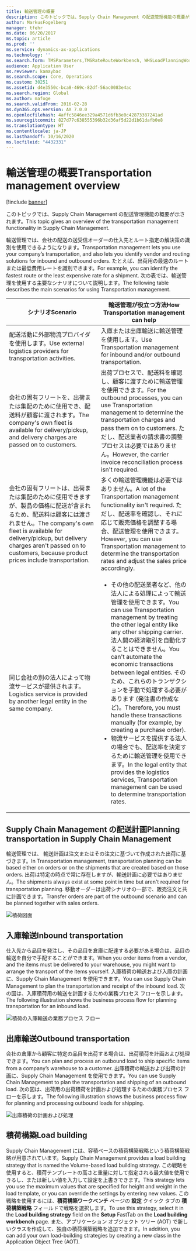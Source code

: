 ```yaml
---
title: 輸送管理の概要
description: このトピックでは、Supply Chain Management の配送管理機能の概要が示されます。
author: MarkusFogelberg
manager: tfehr
ms.date: 06/20/2017
ms.topic: article
ms.prod: ''
ms.service: dynamics-ax-applications
ms.technology: ''
ms.search.form: TMSParameters,TMSRateRouteWorkbench, WHSLoadPlanningWorkbench, TMSLoadBuildTemplateApply, WHSLoadTemplate, TMSTransportationStatus, TMSLoadSeal, TMSLoadBuildProposal, TMSLoadBuildWorkbench, TMSLoadBuildStrategy, TMSLoadBuildStrategyAttributeValue
audience: Application User
ms.reviewer: kamaybac
ms.search.scope: Core, Operations
ms.custom: 30251
ms.assetid: d4e3550c-bca8-469c-82df-56ac0083e4ac
ms.search.region: Global
ms.author: mafoge
ms.search.validFrom: 2016-02-28
ms.dyn365.ops.version: AX 7.0.0
ms.openlocfilehash: 4affc5846ee329a4571d6fb3e0c42873387241ad
ms.sourcegitcommit: 827d77c638555396b32d36af5d22d1b61dafb0e8
ms.translationtype: HT
ms.contentlocale: ja-JP
ms.lasthandoff: 10/16/2020
ms.locfileid: "4432331"
---
```

# <a name="transportation-management-overview"></a><span data-ttu-id="aca49-103">輸送管理の概要</span><span class="sxs-lookup"><span data-stu-id="aca49-103">Transportation management overview</span></span>

[!include [banner](../includes/banner.md)]

<span data-ttu-id="aca49-104">このトピックでは、Supply Chain Management の配送管理機能の概要が示されます。</span><span class="sxs-lookup"><span data-stu-id="aca49-104">This topic gives an overview of the transportation management functionality in Supply Chain Management.</span></span>

<span data-ttu-id="aca49-105">輸送管理では、会社の配送の送受信オーダーの仕入先とルート指定の解決策の識別を使用できるようになります。</span><span class="sxs-lookup"><span data-stu-id="aca49-105">Transportation management lets you use your company’s transportation, and also lets you identify vendor and routing solutions for inbound and outbound orders.</span></span> <span data-ttu-id="aca49-106">たとえば、出荷用の最速のルートまたは最低費用レートを識別できます。</span><span class="sxs-lookup"><span data-stu-id="aca49-106">For example, you can identify the fastest route or the least expensive rate for a shipment.</span></span> <span data-ttu-id="aca49-107">次の表では、輸送管理を使用する主要なシナリオについて説明します。</span><span class="sxs-lookup"><span data-stu-id="aca49-107">The following table describes the main scenarios for using Transportation management.</span></span>

<table>
<colgroup>
<col width="50%" />
<col width="50%" />
</colgroup>
<thead>
<tr class="header">
<th><span data-ttu-id="aca49-108">シナリオ</span><span class="sxs-lookup"><span data-stu-id="aca49-108">Scenario</span></span></th>
<th><span data-ttu-id="aca49-109">輸送管理が役立つ方法</span><span class="sxs-lookup"><span data-stu-id="aca49-109">How Transportation management can help</span></span></th>
</tr>
</thead>
<tbody>
<tr class="odd">
<td><span data-ttu-id="aca49-110">配送活動に外部物流プロバイダを使用します。</span><span class="sxs-lookup"><span data-stu-id="aca49-110">Use external logistics providers for transportation activities.</span></span></td>
<td><span data-ttu-id="aca49-111">入庫または出庫輸送に輸送管理を使用します。</span><span class="sxs-lookup"><span data-stu-id="aca49-111">Use Transportation management for inbound and/or outbound transportation.</span></span></td>
</tr>
<tr class="even">
<td><span data-ttu-id="aca49-112">会社の固有フリートを、出荷または集配のために使用でき、配送料が顧客に渡されます。</span><span class="sxs-lookup"><span data-stu-id="aca49-112">The company&#39;s own fleet is available for delivery/pickup, and delivery charges are passed on to customers.</span></span></td>
<td><span data-ttu-id="aca49-113">出荷プロセスで、配送料を確認し、顧客に渡すために輸送管理を使用できます。</span><span class="sxs-lookup"><span data-stu-id="aca49-113">For the outbound processes, you can use Transportation management to determine the transportation charges and pass them on to customers.</span></span> <span data-ttu-id="aca49-114">ただし、配送業者の請求書の調整プロセスは必要ではありません。</span><span class="sxs-lookup"><span data-stu-id="aca49-114">However, the carrier invoice reconciliation process isn&#39;t required.</span></span></td>
</tr>
<tr class="odd">
<td><span data-ttu-id="aca49-115">会社の固有フリートは、出荷または集配のために使用できますが、製品の価格に配送が含まれるため、配送料は顧客には渡されません。</span><span class="sxs-lookup"><span data-stu-id="aca49-115">The company&#39;s own fleet is available for delivery/pickup, but delivery charges aren&#39;t passed on to customers, because product prices include transportation.</span></span></td>
<td><span data-ttu-id="aca49-116">多くの輸送管理機能は必要ではありません。</span><span class="sxs-lookup"><span data-stu-id="aca49-116">A lot of the Transportation management functionality isn&#39;t required.</span></span> <span data-ttu-id="aca49-117">ただし、配送率を確認し、それに応じて販売価格を調整する場合、配送管理を使用できます。</span><span class="sxs-lookup"><span data-stu-id="aca49-117">However, you can use Transportation management to determine the transportation rates and adjust the sales price accordingly.</span></span></td>
</tr>
<tr class="even">
<td><span data-ttu-id="aca49-118">同じ会社の別の法人によって物流サービスが提供されます。</span><span class="sxs-lookup"><span data-stu-id="aca49-118">Logistics service is provided by another legal entity in the same company.</span></span></td>
<td><ul>
<li><span data-ttu-id="aca49-119">その他の配送業者など、他の法人による処理によって輸送管理を使用できます。</span><span class="sxs-lookup"><span data-stu-id="aca49-119">You can use Transportation management by treating the other legal entity like any other shipping carrier.</span></span> <span data-ttu-id="aca49-120">法人間の経済取引を自動化することはできません。</span><span class="sxs-lookup"><span data-stu-id="aca49-120">You can&#39;t automate the economic transactions between legal entities.</span></span> <span data-ttu-id="aca49-121">そのため、これらのトランザクションを手動で処理する必要があります (発注書の作成など)。</span><span class="sxs-lookup"><span data-stu-id="aca49-121">Therefore, you must handle these transactions manually (for example, by creating a purchase order).</span></span></li>
<li><span data-ttu-id="aca49-122">物流サービスを提供する法人の場合でも、配送率を決定するために輸送管理を使用できます。</span><span class="sxs-lookup"><span data-stu-id="aca49-122">In the legal entity that provides the logistics services, Transportation management can be used to determine transportation rates.</span></span></li>
</ul></td>
</tr>
</tbody>
</table>

## <a name="planning-transportation-in-supply-chain-management"></a><span data-ttu-id="aca49-123">Supply Chain Management の配送計画</span><span class="sxs-lookup"><span data-stu-id="aca49-123">Planning transportation in Supply Chain Management</span></span>
<span data-ttu-id="aca49-124">輸送管理では、 輸送計画は注文またはその注文に基づいて作成された出荷に基づきます。</span><span class="sxs-lookup"><span data-stu-id="aca49-124">In Transportation management, transportation planning can be based either on orders or on the shipments that are created based on those orders.</span></span> <span data-ttu-id="aca49-125">出荷は特定の時点で常に存在しますが、輸送計画に必要ではありません。</span><span class="sxs-lookup"><span data-stu-id="aca49-125">The shipments always exist at some point in time but aren't required for transportation planning.</span></span> <span data-ttu-id="aca49-126">移動オーダーは出荷シナリオの一部で、販売注文と共に計画できます。</span><span class="sxs-lookup"><span data-stu-id="aca49-126">Transfer orders are part of the outbound scenario and can be planned together with sales orders.</span></span> 

![積荷図面](./media/Load-drawing1-1024x477.jpg)

## <a name="inbound-transportation"></a><span data-ttu-id="aca49-128">入庫輸送</span><span class="sxs-lookup"><span data-stu-id="aca49-128">Inbound transportation</span></span>
<span data-ttu-id="aca49-129">仕入先から品目を発注し、その品目を倉庫に配達する必要がある場合は、品目の輸送を自分で手配することができます。</span><span class="sxs-lookup"><span data-stu-id="aca49-129">When you order items from a vendor, and the items must be delivered to your warehouse, you might want to arrange the transport of the items yourself.</span></span> <span data-ttu-id="aca49-130">入庫積荷の輸送および入庫の計画に、Supply Chain Management を使用できます。</span><span class="sxs-lookup"><span data-stu-id="aca49-130">You can use Supply Chain Management to plan the transportation and receipt of the inbound load.</span></span> <span data-ttu-id="aca49-131">次の図は、入庫積荷用の輸送を計画するための業務プロセス フローを示します。</span><span class="sxs-lookup"><span data-stu-id="aca49-131">The following illustration shows the business process flow for planning transportation for an inbound load.</span></span> 

![積荷の入庫輸送の業務プロセス フロー](./media/Businessprocessflowforinboundloadtransportation.jpg)

## <a name="outbound-transportation"></a><span data-ttu-id="aca49-133">出庫輸送</span><span class="sxs-lookup"><span data-stu-id="aca49-133">Outbound transportation</span></span>
<span data-ttu-id="aca49-134">会社の倉庫から顧客に特定の品目を出荷する場合は、出荷積荷を計画および処理できます。</span><span class="sxs-lookup"><span data-stu-id="aca49-134">You can plan and process an outbound load to ship specific items from a company’s warehouse to a customer.</span></span> <span data-ttu-id="aca49-135">出庫積荷の輸送および出荷の計画に、Supply Chain Management を使用できます。</span><span class="sxs-lookup"><span data-stu-id="aca49-135">You can use Supply Chain Management to plan the transportation and shipping of an outbound load.</span></span> <span data-ttu-id="aca49-136">次の図は、出荷用の出荷積荷を計画および処理するための業務プロセス フローを示します。</span><span class="sxs-lookup"><span data-stu-id="aca49-136">The following illustration shows the business process flow for planning and processing outbound loads for shipping.</span></span> 

![出庫積荷の計画および処理](./media/Planningandprocessingoutboundloads.jpg)

## <a name="load-building"></a><span data-ttu-id="aca49-138">積荷構築</span><span class="sxs-lookup"><span data-stu-id="aca49-138">Load building</span></span>
<span data-ttu-id="aca49-139">Supply Chain Management には、容積ベースの積荷構築戦略という積荷構築戦略が用意されています。</span><span class="sxs-lookup"><span data-stu-id="aca49-139">Supply Chain Management provides a load building strategy that is named the Volume-based load building strategy.</span></span> <span data-ttu-id="aca49-140">この戦略を使用すると、積荷テンプレートの高さと重量に対して指定される最大値を使用できるし、または新しい値を入力して設定を上書きできます。</span><span class="sxs-lookup"><span data-stu-id="aca49-140">This strategy lets you use the maximum values that are specified for height and weight in the load template, or you can override the settings by entering new values.</span></span> <span data-ttu-id="aca49-141">この戦略を使用するには、**積荷構築ワークベンチ** ページの **設定** クイック タブの **積荷構築戦略** フィールドで戦略を選択します。</span><span class="sxs-lookup"><span data-stu-id="aca49-141">To use this strategy, select it in the **Load building strategy** field on the **Setup** FastTab on the **Load building workbench** page.</span></span> <span data-ttu-id="aca49-142">また、アプリケーション オブジェクト ツリー (AOT) で新しいクラスを作成して、独自の積荷構築戦略を追加できます。</span><span class="sxs-lookup"><span data-stu-id="aca49-142">In addition, you can add your own load-building strategies by creating a new class in the Application Object Tree (AOT).</span></span>



